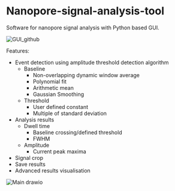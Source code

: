 # Nanopore-signal-analysis-tool
Software for nanopore signal analysis with Python based GUI.

![GUI_github](https://user-images.githubusercontent.com/94792865/185167884-b51d70b1-25c1-4b1d-9d1e-83b36e7363be.png)

Features:
- Event detection using amplitude threshold detection algorithm
  - Baseline
    - Non-overlapping dynamic window average
    - Polynomial fit
    - Arithmetic mean
    - Gaussian Smoothing
  - Threshold
    - User defined constant
    - Multiple of standard deviation
- Analysis results
  - Dwell time
     - Baseline crossing/defined threshold
     - FWHM
  - Amplitude
    - Current peak maxima
- Signal crop
- Save results
- Advanced results visualisation

![Main drawio](https://user-images.githubusercontent.com/94792865/185168882-50f6b09c-55ad-4f04-9642-de5fcbeb6041.png)

